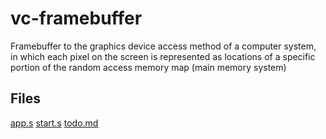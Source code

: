 # vc-framebuffer
Framebuffer to the graphics device access method of a computer system, in which each pixel on the screen is represented as locations of a specific portion of the random access memory map (main memory system)

## Files
[app.s](app.s)
[start.s](start.s)
[todo.md](todo.md)